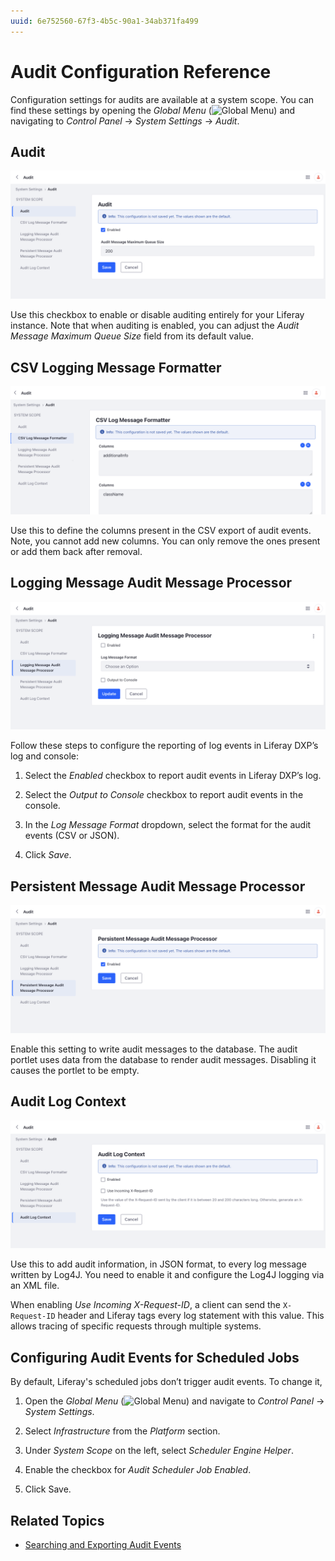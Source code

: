 ```yaml
---
uuid: 6e752560-67f3-4b5c-90a1-34ab371fa499
---
```

# Audit Configuration Reference

Configuration settings for audits are available at a system scope. You can find these settings by opening the *Global Menu* (![Global Menu](../../images/icon-applications-menu.png)) and navigating to *Control Panel* &rarr; *System Settings* &rarr; *Audit*. 

## Audit

![Enable or disable audit logging for your instance entirely.](./audit-configuration-reference/images/01.png)

Use this checkbox to enable or disable auditing entirely for your Liferay instance. Note that when auditing is enabled, you can adjust the *Audit Message Maximum Queue Size* field from its default value.

## CSV Logging Message Formatter

![Control the number of columns in the exported CSV file.](./audit-configuration-reference/images/02.png)

Use this to define the columns present in the CSV export of audit events. Note, you cannot add new columns. You can only remove the ones present or add them back after removal. 

## Logging Message Audit Message Processor

![Enable logging of events to Liferay DXP's log and console.](./audit-configuration-reference/images/03.png)

Follow these steps to configure the reporting of log events in Liferay DXP’s log and console:

1. Select the *Enabled* checkbox to report audit events in Liferay DXP’s log.

1. Select the *Output to Console* checkbox to report audit events in the console.

1. In the *Log Message Format* dropdown, select the format for the audit events (CSV or JSON).

1. Click *Save*.

## Persistent Message Audit Message Processor

![Enable this setting to write audit logs to the database.](./audit-configuration-reference/images/04.png)

Enable this setting to write audit messages to the database. The audit portlet uses data from the database to render audit messages. Disabling it causes the portlet to be empty. 

## Audit Log Context

![Add additional audit information to Log4J logs.](./audit-configuration-reference/images/05.png)

Use this to add audit information, in JSON format, to every log message written by Log4J. You need to enable it and configure the Log4J logging via an XML file. 

When enabling *Use Incoming X-Request-ID*, a client can send the `X-Request-ID` header and Liferay tags every log statement with this value. This allows tracing of specific requests through multiple systems.

## Configuring Audit Events for Scheduled Jobs

By default, Liferay's scheduled jobs don’t trigger audit events. To change it,

1. Open the *Global Menu* (![Global Menu](../../images/icon-applications-menu.png)) and navigate to *Control Panel* &rarr; *System Settings*.

1. Select *Infrastructure* from the *Platform* section. 

1. Under *System Scope* on the left, select *Scheduler Engine Helper*. 

1. Enable the checkbox for *Audit Scheduler Job Enabled*. 

1. Click Save.

## Related Topics

* [Searching and Exporting Audit Events](./searching-and-exporting-audit-events.md)